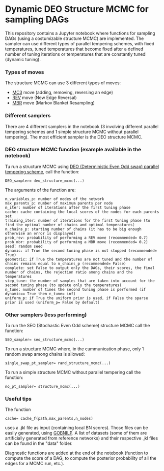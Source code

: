 # Dynamic DEO Structure MCMC for sampling DAGs
 This repository contains a Jupyter notebook where functions for sampling DAGs (using a costumizable structure MCMC) are implemented. The sampler can use different types of parallel tempering schemes, with fixed temperatures, tuned temperatures that become fixed after a defined number of tuning iterations or temperatures that are constantly tuned (dynamic tuning).

 ### Types of moves
The structure MCMC can use 3 different types of moves:
* [MC3](https://link.springer.com/article/10.1023/A:1020202028934) move (adding, removing, reversing an edge)
* [REV](https://link.springer.com/article/10.1007/s10994-008-5057-7) move (New Edge Reversal)
* [MBR](https://www.researchgate.net/publication/309072789_Improving_structure_MCMC_for_Bayesian_networks_through_Markov_Blanket_resampling) move (Markov Blanket Resampling)

### Different samplers
There are 4 different samplers in the notebook (3 involving different parallel tempering schemes and 1 simple structure MCMC without parallel tempering). The most efficient sampler is the DEO structure MCMC.  

### DEO structure MCMC function (example available in the notebook)
Tu run a structure MCMC using [DEO (Deterministic Even Odd swap) parallel tempering scheme](https://arxiv.org/abs/1905.02939), call the function:
```
DEO_sampler= deo_structure_mcmc(...) 
```
The arguments of the function are:

```
n_variables_p: number of nodes of the network
max_parents_p: number of maximum parents per node
n_iter: number of iterations after the first tuning phase
cache: cache containing the local scores of the nodes for each parents set
training_iter: number of iterations for the first tuning phase (to find the optimal number of chains and optimal temperatures)
n_chains_p: starting number of chains (it has to be big enough otherwise an error is displayed)
prob_rev: probability of performing a REV move (recommended= 0.7)
prob_mbr: probability of performing a MBR move (recommended= 0.2)
seed: random seed
dynamic: if True the second tuning phase is not stopped (recommended= True)
geometric: if True the temperatures are not tuned and the number of chains remains equal to n_chains_p (recommended= False)
complete: set False to output only the DAGs, their scores, the final number of chains, the rejection ratio among chains and the temperatures
step_tune: the number of samples that are taken into account for the second tuning phase (to update only the temperatures)
n_tune: number of times the second tuning phase is performed (if dynamic== True then n_tune= inf)
uniform_p: if True the uniform prior is used, if False the sparse prior is used (uniform_p= False by default)
```

### Other samplers (less performing)
To run the SEO (Stochastic Even Odd scheme) structure MCMC call the function:
```
SEO_sampler= seo_structure_mcmc(...) 
```

To run a structure MCMC where, in the cummunication phase, only 1 random swap among chains is allowed:
```
single_swap_pt_sampler= rand_structure_mcmc(...) 
```

To run a simple structure MCMC without parallel tempering call the function:
```
no_pt_sampler= structure_mcmc(...) 
```

### Useful tips
The function
```
cache= cache_f(path,max_parents,n_nodes) 
```
uses a .jkl file as input (containing local BN scores). Those files can be easily generated, using [GOBNILP](https://jcussens.github.io/#Software). A list of datasets (some of them are artificially generated from reference networks) and their respective .jkl files can be found in the "data" folder.

Diagnostic functions are added at the end of the notebook (function to compute the score of a DAG, to compute the posterior probability of all the edges for a MCMC run, etc.). 
